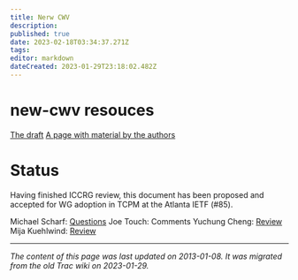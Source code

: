 ```yaml
---
title: Nerw CWV
description: 
published: true
date: 2023-02-18T03:34:37.271Z
tags: 
editor: markdown
dateCreated: 2023-01-29T23:18:02.482Z
---
```


# new-cwv resouces 
[The draft](http://tools.ietf.org/html/draft-fairhurst-tcpm-newcwv)
[A page with material by the authors](http://www.erg.abdn.ac.uk/groups/tsvwg/wiki/30c64/newcwv.html)
# Status
Having finished ICCRG review, this document has been proposed and accepted for WG adoption in TCPM at the Atlanta IETF (#85).

Michael Scharf: [Questions](http://oakham.cs.ucl.ac.uk/pipermail/iccrg/2012-June/001036.html)
Joe Touch: Comments
Yuchung Cheng: [Review](http://oakham.cs.ucl.ac.uk/pipermail/iccrg/2012-July/001039.html)
Mija Kuehlwind: [Review](http://oakham.cs.ucl.ac.uk/pipermail/iccrg/2012-August/001053.html)
&nbsp;
&nbsp;
&nbsp;

---

*The content of this page was last updated on 2013-01-08. It was migrated from the old Trac wiki on 2023-01-29.*
